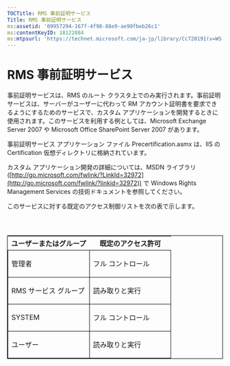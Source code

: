 ```yaml
---
TOCTitle: RMS 事前証明サービス
Title: RMS 事前証明サービス
ms:assetid: '09957294-167f-4f98-88e9-ae90fbeb26c1'
ms:contentKeyID: 18122084
ms:mtpsurl: 'https://technet.microsoft.com/ja-jp/library/Cc720191(v=WS.10)'
---
```


RMS 事前証明サービス
====================

事前証明サービスは、RMS のルート クラスタ上でのみ実行されます。事前証明サービスは、サーバーがユーザーに代わって RM アカウント証明書を要求できるようにするためのサービスで、カスタム アプリケーションを開発するときに使用されます。このサービスを利用する例としては、Microsoft Exchange Server 2007 や Microsoft Office SharePoint Server 2007 があります。

事前証明サービス アプリケーション ファイル Precertification.asmx は、IIS の Certification 仮想ディレクトリに格納されています。

カスタム アプリケーション開発の詳細については、MSDN ライブラリ ([http://go.microsoft.com/fwlink/?LinkId=32972](http://go.microsoft.com/fwlink/?linkid=32972)) で Windows Rights Management Services の技術ドキュメントを参照してください。

このサービスに対する既定のアクセス制御リストを次の表で示します。

###  

<p> </p>
<table style="border:1px solid black;">
<colgroup>
<col width="50%" />
<col width="50%" />
</colgroup>
<thead>
<tr class="header">
<th>ユーザーまたはグループ</th>
<th>既定のアクセス許可</th>
</tr>
</thead>
<tbody>
<tr class="odd">
<td style="border:1px solid black;"><p>管理者</p></td>
<td style="border:1px solid black;"><p>フル コントロール</p></td>
</tr>
<tr class="even">
<td style="border:1px solid black;"><p>RMS サービス グループ</p></td>
<td style="border:1px solid black;"><p>読み取りと実行</p></td>
</tr>
<tr class="odd">
<td style="border:1px solid black;"><p>SYSTEM</p></td>
<td style="border:1px solid black;"><p>フル コントロール</p></td>
</tr>
<tr class="even">
<td style="border:1px solid black;"><p>ユーザー</p></td>
<td style="border:1px solid black;"><p>読み取りと実行</p></td>
</tr>
</tbody>
</table>
